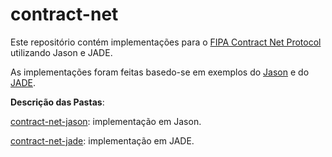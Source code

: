 # contract-net

Este repositório contém implementações para o [FIPA Contract Net Protocol](http://www.fipa.org/specs/fipa00029/SC00029H.html) utilizando Jason e JADE.

As implementações foram feitas basedo-se em exemplos do [Jason](http://jason.sourceforge.net/wp/examples/) e do [JADE](https://jade.tilab.com/documentation/examples/protocols/#target4).

**Descrição das Pastas**:

[contract-net-jason](contract-net-jason): implementação em Jason.

[contract-net-jade](contract-net-jade): implementação em JADE.
